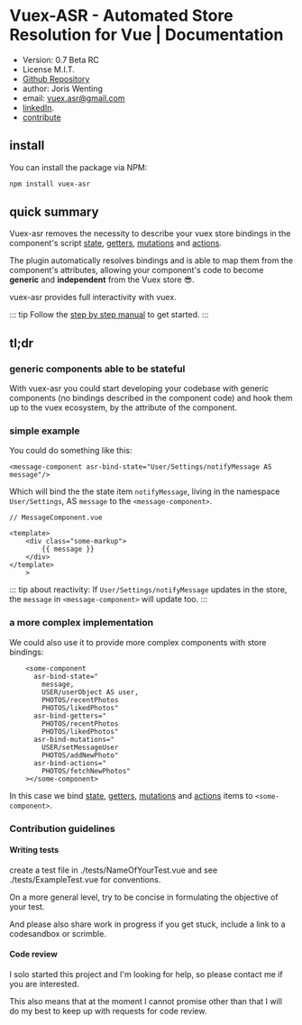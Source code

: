 # Vuex-ASR - Automated Store Resolution for Vue | Documentation

* Version: 0.7 Beta RC
* License M.I.T.
* [Github Repository](https://github.com/vuex-asr/vuex-asr)
* author: Joris Wenting
* email: vuex.asr@gmail.com
* [linkedIn](https://www.linkedin.com/in/joriswenting/).
* [contribute](./helpers/contribute.html)

## install

You can install the package via NPM:

```bash
npm install vuex-asr
```


## quick summary

Vuex-asr removes the necessity to describe your vuex store bindings in the component's script [state](./vuex-asr/learn-by-example/hello-world-example.html), [getters](./vuex-asr/learn-by-example/getters-example.html), [mutations](./vuex-asr/learn-by-example/mutations.html) and [actions](./vuex-asr/learn-by-example/actions.html). 

The plugin automatically resolves  bindings and is able to map them from the component's attributes, allowing your component's code to become **generic** and **independent** from the Vuex store :sunglasses:.

vuex-asr provides full interactivity with vuex.

::: tip
Follow the [step by step manual](./vuex-asr/learn-by-example/hello-world-example.html) to get started.
:::

## tl;dr

### generic components able to be stateful

With vuex-asr you could start developing your codebase with generic components (no bindings described in the component code) and hook them up to the vuex ecosystem, by the attribute of the component.

### simple example
You could do something like this:

```vue
<message-component asr-bind-state="User/Settings/notifyMessage AS message"/>
```

Which will bind the the state item `notifyMessage`, living in the namespace `User/Settings`, AS `message` to the `<message-component>`. 

```vue{5}
// MessageComponent.vue

<template>    
    <div class="some-markup">
        {{ message }}
    </div>
</template>
    >
```

::: tip
about reactivity: If `User/Settings/notifyMessage` updates in the store, the `message` in `<message-component>` will update too.
:::

### a more complex implementation

We could also use it to provide more complex components with store bindings:

```vue{2,7,10,13}
    <some-component
      asr-bind-state="
        message, 
        USER/userObject AS user,
        PHOTOS/recentPhotos
        PHOTOS/likedPhotos"
      asr-bind-getters="
        PHOTOS/recentPhotos
        PHOTOS/likedPhotos"
      asr-bind-mutations="
        USER/setMessageUser
        PHOTOS/addNewPhoto"
      asr-bind-actions="
        PHOTOS/fetchNewPhotos"
    ></some-component>
```

In this case we bind [state](./vuex-asr/learn-by-example/hello-world-example.html), [getters](./vuex-asr/learn-by-example/getters-example.html), [mutations](./vuex-asr/learn-by-example/mutations.html) and [actions](./vuex-asr/learn-by-example/actions.html) items to `<some-component>`. 

### Contribution guidelines ###

#### Writing tests
create a test file in
./tests/NameOfYourTest.vue
and see
./tests/ExampleTest.vue
for conventions.

On a more general level, try to be concise in formulating the objective of your test.

And please also share work in progress if you get stuck, include a link to a codesandbox or scrimble.

#### Code review

I solo started this project and I'm looking for help, so please contact me if you are interested.

This also means that at the moment I cannot promise other than that I will do my best to keep up with requests for code review. 